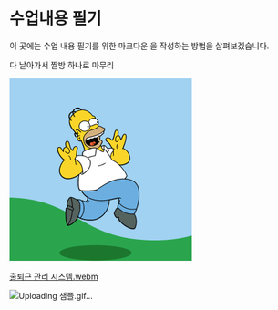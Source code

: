 # 수업내용 필기
이 곳에는 수업 내용 필기를 위한 마크다운 을 작성하는 방법을 살펴보겠습니다.

 다 날아가서 짤방 하나로 마무리
 
 ![무야호!](aa.gif)







[출퇴근 관리 시스템.webm](https://github.com/user-attachments/assets/5bf433cf-9989-4fb7-918a-c8aaca7a0d55)







![Uploading 샘플.gif…]()




